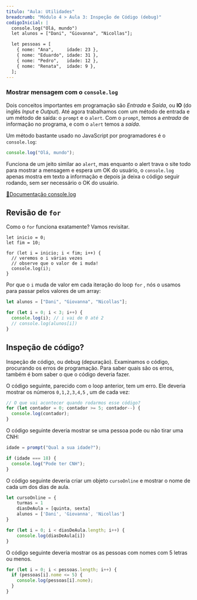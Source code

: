 ```yaml
---
titulo: "Aula: Utilidades"
breadcrumb: "Módulo 4 > Aula 3: Inspeção de Código (debug)"
codigoInicial: |
  console.log("Olá, mundo")
  let alunos = ["Dani", "Giovanna", "Nicollas"];

  let pessoas = [
    { nome: "Ana",     idade: 23 },
    { nome: "Eduardo", idade: 31 },
    { nome: "Pedro",   idade: 12 },
    { nome: "Renata",  idade: 9 },
  ];
---
```


### Mostrar mensagem com o `console.log`

Dois conceitos importantes em programação são _Entrada_ e _Saída_, ou **IO** (do inglês _Input_ e _Output_).
Até agora trabalhamos com um método de entrada e um método de saída: o `prompt` e o `alert`. Com o `prompt`, temos a _entrada_ de informação no programa, e com o `alert` temos a _saída_.

Um método bastante usado no JavaScript por programadores é o `console.log`:

```js
console.log("Olá, mundo");
```

Funciona de um jeito similar ao `alert`, mas enquanto o alert trava o site todo para mostrar a mensagem e espera um OK do usuário, o `console.log` apenas mostra em texto a informação e depois ja deixa o código seguir rodando, sem ser necessário o OK do usuário.

[📂Documentação console.log](https://developer.mozilla.org/pt-BR/docs/Web/API/console/log)

## Revisão de `for`

Como o `for` funciona exatamente? Vamos revisitar.

```
let inicio = 0;
let fim = 10;

for (let i = inicio; i < fim; i++) {
  // veremos o i várias vezes
  // observe que o valor de i muda!
  console.log(i);
}
```

Por que o `i` muda de valor em cada iteração do loop `for` , nós o usamos para passar pelos valores de um array:

```js
let alunos = ["Dani", "Giovanna", "Nicollas"];

for (let i = 0; i < 3; i++) {
  console.log(i); // i vai de 0 até 2
  // console.log(alunos[i])
}
```

## Inspeção de código?

Inspeção de código, ou debug (depuração).
Examinamos o código, procurando os erros de programação. Para saber quais são os erros, também é bom saber o que o código deveria fazer.

O código seguinte, parecido com o loop anterior, tem um erro. Ele deveria mostrar os números `0,1,2,3,4,5` , um de cada vez:

```js
// O que vai acontecer quando rodarmos esse código?
for (let contador = 0; contador >= 5; contador--) {
  console.log(contador);
}
```

O código seguinte deveria mostrar se uma pessoa pode ou não tirar uma CNH:

```js
idade = prompt("Qual a sua idade?");

if (idade === 18) {
  console.log("Pode ter CNH");
}
```

O código seguinte deveria criar um objeto `cursoOnline` e mostrar o nome de cada um dos dias de aula.

```js
let cursoOnline = {
	turmas = 1
	diasDeAula = [quinta, sexta]
	alunos = ['Dani', 'Giovanna', 'Nicollas']
}

for (let i = 0; i < diasDeAula.length; i++) {
	console.log(diasDeAula[i])
}
```

O código seguinte deveria mostrar os as pessoas com nomes com 5 letras ou menos.

```js
for (let i = 0; i < pessoas.length; i++) {
  if (pessoas[i].nome <= 5) {
    console.log(pessoas[i].nome);
  }
}
```
